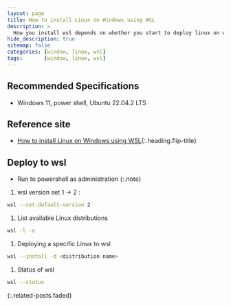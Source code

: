 ```yaml
---
layout: page
title: How to install Linux on Windows using WSL
description: >
  How you install wsl depends on whether you start to deploy linux on window.
hide_description: true
sitemap: false
categories: [window, linux, wsl]
tags:       [window, linux, wsl]
---
```


## Recommended Specifications

- Windows 11, power shell, Ubuntu 22.04.2 LTS

## Reference site

- [How to install Linux on Windows using WSL]{:.heading.flip-title}

## Deploy to wsl

- Run to powershell as administration
{:.note}

1. wsl version set 1 -> 2 :
  
```sh
wsl --set-default-version 2
```

1. List available Linux distributions

```sh
wsl -l -o
```

1. Deploying a specific Linux to wsl

```sh
wsl --install -d <distribution name>
```

1. Status of wsl
  
```sh
wsl --status
```

{:.related-posts.faded}


[How to install Linux on Windows using WSL]: https://learn.microsoft.com/ko-kr/windows/wsl/install
